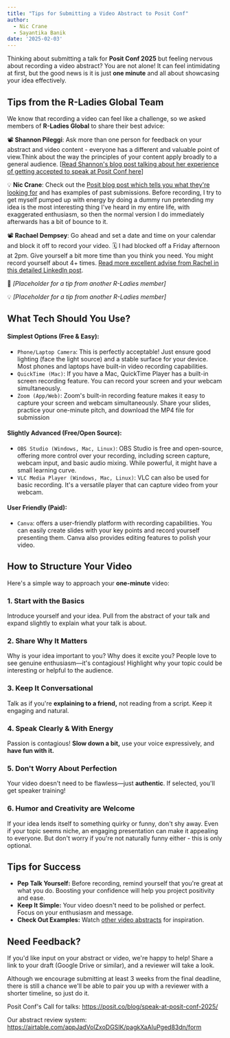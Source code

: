 ```yaml
---
title: "Tips for Submitting a Video Abstract to Posit Conf"
author: 
  - Nic Crane
  - Sayantika Banik
date: '2025-02-03'
---
```


Thinking about submitting a talk for **Posit Conf 2025** but feeling nervous about recording a video abstract? You are not alone! It can feel intimidating at first, but the good news is it is just **one minute** and all about showcasing your idea effectively.

## **Tips from the R-Ladies Global Team**

We know that recording a video can feel like a challenge, so we asked members of **R-Ladies Global** to share their best advice:

📽️  **Shannon Pileggi**: Ask more than one person for feedback on your abstract and video content - everyone has a different and valuable point of view.Think about the way the principles of your content apply broadly to a general audience. [[Read Shannon's blog post talking about her experience of getting accepted to speak at Posit Conf here](https://www.pipinghotdata.com/posts/2024-10-24-iterating-to-achieve-my-first-accepted-positconf-talk/)]

💡 **Nic Crane**: Check out the [Posit blog post which tells you what they're looking for](https://posit.co/blog/how-we-build-the-positconf-program/) and has examples of past submissions.  Before recording, I try to get myself pumped up with energy by doing a dummy run pretending my idea is the most interesting thing I've heard in my entire life, with exaggerated enthusiasm, so then the normal version I do immediately afterwards has a bit of bounce to it.

📽   **Rachael Dempsey**: Go ahead and set a date and time on your calendar and block it off to record your video. 🗓 I had blocked off a Friday afternoon at 2pm. Give yourself a bit more time than you think you need. You might record yourself about 4+ times. [Read more excellent advise from Rachel in this detailed LinkedIn post](https://www.linkedin.com/posts/rachaeldempsey_a-little-birdie-told-me-that-the-call-for-activity-7282863651554754563-Zy_I/).


🎤  *[Placeholder for a tip from another R-Ladies member]*

💡  *[Placeholder for a tip from another R-Ladies member]*


## **What Tech Should You Use?**

#### Simplest Options (Free & Easy):
 - `Phone/Laptop Camera`: This is perfectly acceptable! Just ensure good lighting (face the light source) and a stable surface for your device. Most phones and laptops have built-in video recording capabilities.
 - `QuickTime (Mac)`: If you have a Mac, QuickTime Player has a built-in screen recording feature. You can record your screen and your webcam simultaneously.
 - `Zoom (App/Web)`: Zoom's built-in recording feature makes it easy to capture your screen and webcam simultaneously. Share your slides, practice your one-minute pitch, and download the MP4 file for submission

#### Slightly Advanced (Free/Open Source):
 - `OBS Studio (Windows, Mac, Linux)`: OBS Studio is free and open-source, offering more control over your recording, including screen capture, webcam input, and basic audio mixing. While powerful, it might have a small learning curve.
 - `VLC Media Player (Windows, Mac, Linux)`: VLC can also be used for basic recording. It's a versatile player that can capture video from your webcam. 

#### User Friendly (Paid):
 - `Canva`: offers a user-friendly platform with recording capabilities. You can easily create slides with your key points and record yourself presenting them. Canva also provides editing features to polish your video.

## **How to Structure Your Video**

Here's a simple way to approach your **one-minute** video:

### **1. Start with the Basics**

Introduce yourself and your idea. Pull from the abstract of your talk and expand slightly to explain what your talk is about.

### **2. Share Why It Matters**

Why is your idea important to you? Why does it excite you? People love to see genuine enthusiasm—it's contagious! Highlight why your topic could be interesting or helpful to the audience.

### **3. Keep It Conversational**

Talk as if you're **explaining to a friend,** not reading from a script. Keep it engaging and natural.

### **4. Speak Clearly & With Energy**

Passion is contagious! **Slow down a bit,** use your voice expressively, and **have fun with it.**

### **5. Don't Worry About Perfection**

Your video doesn't need to be flawless—just **authentic**. If selected, you'll get speaker training!

### **6. Humor and Creativity are Welcome**

If your idea lends itself to something quirky or funny, don't shy away. Even if your topic seems niche, an engaging presentation can make it appealing to everyone.  But don't worry if you're not naturally funny either - this is only optional.

## **Tips for Success**

* **Pep Talk Yourself:** Before recording, remind yourself that you're great at what you do. Boosting your confidence will help you project positivity and ease.  
* **Keep It Simple:** Your video doesn't need to be polished or perfect. Focus on your enthusiasm and message.  
* **Check Out Examples:** Watch [other video abstracts](https://posit.co/blog/how-we-build-the-positconf-program/) for inspiration.

## **Need Feedback?**

If you'd like input on your abstract or video, we're happy to help! Share a link to your draft (Google Drive or similar), and a reviewer will take a look.

Although we encourage submitting at least 3 weeks from the final deadline, there is still a chance we'll be able to pair you up with a reviewer with a shorter timeline, so just do it.

Posit Conf's Call for talks: https://posit.co/blog/speak-at-posit-conf-2025/

Our abstract review system: https://airtable.com/appJadVolZxoDGSIK/pagkXaAIuPged83dn/form
